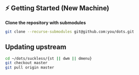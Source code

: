 
## ⚡ Getting Started (New Machine)

**Clone the repository with submodules**

```bash
git clone --recurse-submodules git@github.com:you/dots.git
```


## Updating upstream

```bash
cd ~/dots/suckless/{st || dwm || dmenu}
git checkout master
git pull origin master
```

